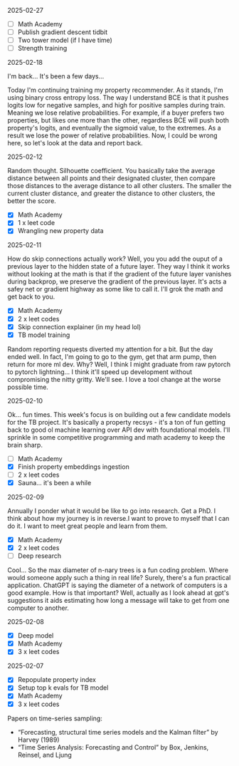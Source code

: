 2025-02-27

- [ ] Math Academy
- [ ] Publish gradient descent tidbit
- [ ] Two tower model (if I have time)
- [ ] Strength training

2025-02-18

I'm back... It's been a few days...

Today I'm continuing training my property recommender. As it stands, I'm using binary 
cross entropy loss. The way I understand BCE is that it pushes logits low for negative samples, 
and high for positive samples during train. Meaning we lose relative probabilities. For example, 
if a buyer prefers two properties, but likes one more than the other, regardless 
BCE will push both property's logits, and eventually the sigmoid value, to the extremes. As
a result we lose the power of relative probabilities. Now, I could be wrong here, so let's
look at the data and report back.

2025-02-12

Random thought. Silhouette coefficient. You basically take the average distance 
between all points and their designated cluster, then compare those distances
to the average distance to all other clusters. The smaller the current cluster
distance, and greater the distance to other clusters, the better the score.

- [x] Math Academy
- [x] 1 x leet code
- [x] Wrangling new property data

2025-02-11

How do skip connections actually work? Well, you  you add the ouput of a previous
layer to the hidden state of a future layer. They way I think it works without looking at
the math is that if the gradient of the future layer vanishes during backprop, we preserve
the gradient of the previous layer. It's acts  a safey net or gradient highway as some
like to call it. I'll grok the math and get back to you. 

- [x] Math Academy
- [x] 2 x leet codes
- [x] Skip connection explainer (in my head lol)
- [x] TB model training

Random reporting requests diverted my attention for a bit. But the day ended well. In fact,
I'm going to go to the gym, get that arm pump, then return for more ml dev. Why? Well, I
think I might graduate from raw pytorch to pytorch lightning... I think it'll speed up
development without compromising the nitty gritty. We'll see. I love a tool change at the
worse possible time.

2025-02-10

Ok... fun times. This week's focus is on building out a few candidate models for the TB project.
It's basically a property recsys - it's a ton of fun getting back to good ol machine learning
over API dev with foundational models. I'll sprinkle in some competitive programming and math
academy to keep the brain sharp. 

- [ ] Math Academy
- [x] Finish property embeddings ingestion
- [ ] 2 x leet codes
- [x] Sauna... it's been a while

2025-02-09

Annually I ponder what it would be like to go into research. Get a PhD. I think about how my journey
is in reverse.I want to prove to myself that I can do it. I want to meet great people and learn from them.

- [x] Math Academy
- [x] 2 x leet codes
- [ ] Deep research

Cool... So the max diameter of n-nary trees is a fun coding problem. Where would someone apply such a thing in real life?
Surely, there's a fun practical application. ChatGPT is saying the diameter of a network of computers is a good example.
How is that important? Well, actually as I look ahead at gpt's suggestions it aids estimating how long a message
will take to get from one computer to another. 

2025-02-08

- [x] Deep model
- [x] Math Academy
- [x] 3 x leet codes

2025-02-07

- [x] Repopulate property index
- [x] Setup top k evals for TB model
- [x] Math Academy
- [x] 3 x leet codes

Papers on time-series sampling:

- “Forecasting, structural time series models and the Kalman filter” by Harvey (1989)
- “Time Series Analysis: Forecasting and Control” by Box, Jenkins, Reinsel, and Ljung

